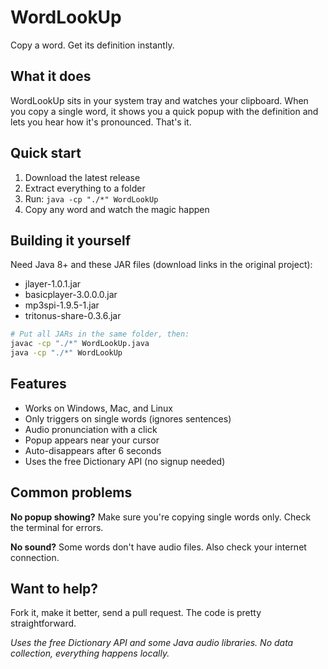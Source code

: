 # WordLookUp

Copy a word. Get its definition instantly.

## What it does

WordLookUp sits in your system tray and watches your clipboard. When you copy a single word, it shows you a quick popup with the definition and lets you hear how it's pronounced. That's it.

## Quick start

1. Download the latest release
2. Extract everything to a folder
3. Run: `java -cp "./*" WordLookUp`
4. Copy any word and watch the magic happen

## Building it yourself

Need Java 8+ and these JAR files (download links in the original project):
- jlayer-1.0.1.jar
- basicplayer-3.0.0.0.jar  
- mp3spi-1.9.5-1.jar
- tritonus-share-0.3.6.jar

```bash
# Put all JARs in the same folder, then:
javac -cp "./*" WordLookUp.java
java -cp "./*" WordLookUp
```

## Features

- Works on Windows, Mac, and Linux
- Only triggers on single words (ignores sentences)
- Audio pronunciation with a click
- Popup appears near your cursor
- Auto-disappears after 6 seconds
- Uses the free Dictionary API (no signup needed)

## Common problems

**No popup showing?** Make sure you're copying single words only. Check the terminal for errors.

**No sound?** Some words don't have audio files. Also check your internet connection.


## Want to help?

Fork it, make it better, send a pull request. The code is pretty straightforward.


*Uses the free Dictionary API and some Java audio libraries. No data collection, everything happens locally.*
